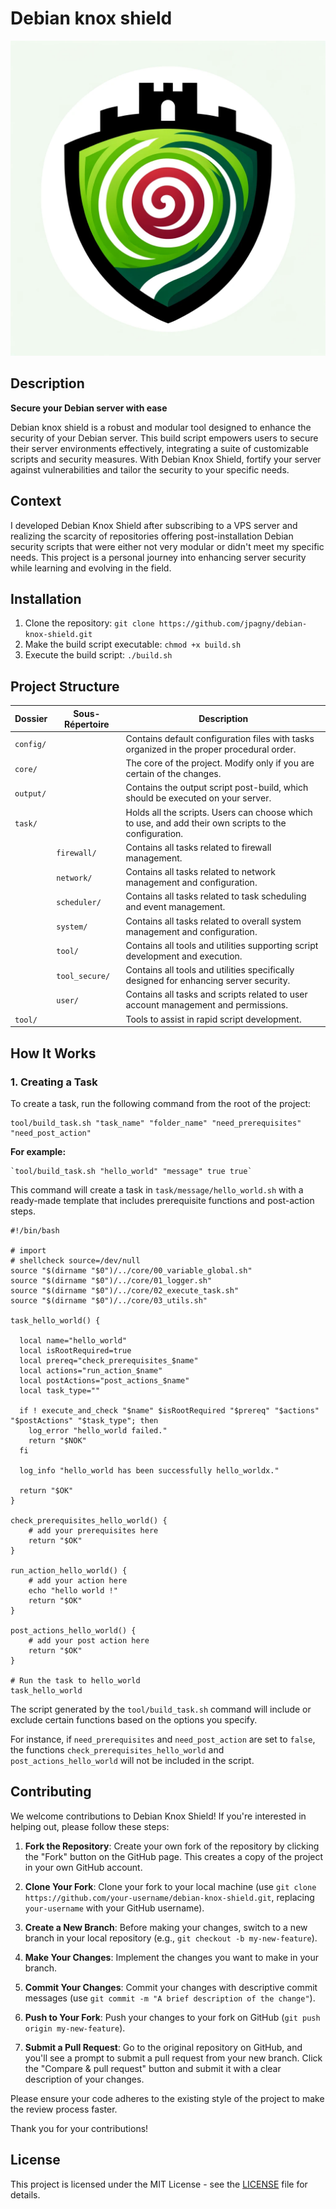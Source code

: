 # Debian knox shield

![Debian Knox Shield Logo](debian-knox-shield-logo.png)


## Description

**Secure your Debian server with ease**

Debian knox shield is a robust and modular tool designed to enhance the security of your Debian server. This build script empowers users to secure their server environments effectively, integrating a suite of customizable scripts and security measures. With Debian Knox Shield, fortify your server against vulnerabilities and tailor the security to your specific needs.

## Context

I developed Debian Knox Shield after subscribing to a VPS server and realizing the scarcity of repositories offering post-installation Debian security scripts that were either not very modular or didn't meet my specific needs. This project is a personal journey into enhancing server security while learning and evolving in the field.

## Installation

1. Clone the repository: `git clone https://github.com/jpagny/debian-knox-shield.git`
2. Make the build script executable: `chmod +x build.sh`
3. Execute the build script: `./build.sh`

## Project Structure

| Dossier   | Sous-Répertoire   | Description |
| --------- | ----------------- | ----------- |
| `config/` |                   | Contains default configuration files with tasks organized in the proper procedural order. |
| `core/`   |                   | The core of the project. Modify only if you are certain of the changes. |
| `output/` |                   | Contains the output script post-build, which should be executed on your server. |
| `task/`   |                   | Holds all the scripts. Users can choose which to use, and add their own scripts to the configuration. |
|           | `firewall/`       | Contains all tasks related to firewall management.  |
|           | `network/`        | Contains all tasks related to network management and configuration. |
|           | `scheduler/`      | Contains all tasks related to task scheduling and event management.|
|           | `system/`         | Contains all tasks related to overall system management and configuration. |
|           | `tool/`           | Contains all tools and utilities supporting script development and execution. |
|           | `tool_secure/`    | Contains all tools and utilities specifically designed for enhancing server security. |
|           | `user/`           | Contains all tasks and scripts related to user account management and permissions. |
| `tool/`   |                   | Tools to assist in rapid script development. |


## How It Works

### 1. Creating a Task

To create a task, run the following command from the root of the project: 

```shell
tool/build_task.sh "task_name" "folder_name" "need_prerequisites" "need_post_action"
```

**For example:**

```shell
`tool/build_task.sh "hello_world" "message" true true`
```

This command will create a task in `task/message/hello_world.sh` with a ready-made template that includes prerequisite functions and post-action steps.


```shell
#!/bin/bash

# import
# shellcheck source=/dev/null
source "$(dirname "$0")/../core/00_variable_global.sh"
source "$(dirname "$0")/../core/01_logger.sh"
source "$(dirname "$0")/../core/02_execute_task.sh"
source "$(dirname "$0")/../core/03_utils.sh"

task_hello_world() {
  
  local name="hello_world"
  local isRootRequired=true
  local prereq="check_prerequisites_$name"
  local actions="run_action_$name"
  local postActions="post_actions_$name"
  local task_type=""

  if ! execute_and_check "$name" $isRootRequired "$prereq" "$actions" "$postActions" "$task_type"; then
    log_error "hello_world failed."
    return "$NOK"
  fi

  log_info "hello_world has been successfully hello_worldx."
  
  return "$OK"
}

check_prerequisites_hello_world() {
    # add your prerequisites here
    return "$OK"
}

run_action_hello_world() {
    # add your action here
    echo "hello world !"
    return "$OK"
}

post_actions_hello_world() {
    # add your post action here
    return "$OK"
}

# Run the task to hello_world
task_hello_world
```

The script generated by the `tool/build_task.sh` command will include or exclude certain functions based on the options you specify. 

For instance, if `need_prerequisites` and `need_post_action` are set to `false`, the functions `check_prerequisites_hello_world` and `post_actions_hello_world` will not be included in the script.


## Contributing

We welcome contributions to Debian Knox Shield! If you're interested in helping out, please follow these steps:

1. **Fork the Repository**: Create your own fork of the repository by clicking the "Fork" button on the GitHub page. This creates a copy of the project in your own GitHub account.

2. **Clone Your Fork**: Clone your fork to your local machine (use `git clone https://github.com/your-username/debian-knox-shield.git`, replacing `your-username` with your GitHub username).

3. **Create a New Branch**: Before making your changes, switch to a new branch in your local repository (e.g., `git checkout -b my-new-feature`).

4. **Make Your Changes**: Implement the changes you want to make in your branch.

5. **Commit Your Changes**: Commit your changes with descriptive commit messages (use `git commit -m "A brief description of the change"`).

6. **Push to Your Fork**: Push your changes to your fork on GitHub (`git push origin my-new-feature`).

7. **Submit a Pull Request**: Go to the original repository on GitHub, and you'll see a prompt to submit a pull request from your new branch. Click the "Compare & pull request" button and submit it with a clear description of your changes.

Please ensure your code adheres to the existing style of the project to make the review process faster.

Thank you for your contributions!


## License

This project is licensed under the MIT License - see the [LICENSE](LICENSE.txt) file for details.
